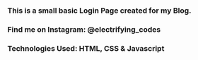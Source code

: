### This is a small basic Login Page created for my Blog.

### Find me on Instagram: @electrifying_codes

### Technologies Used: HTML, CSS & Javascript